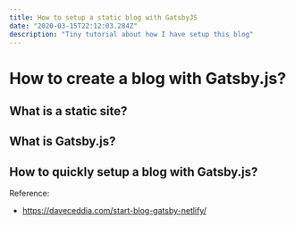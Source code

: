 ```yaml
---
title: How to setup a static blog with GatsbyJS
date: "2020-03-15T22:12:03.284Z"
description: "Tiny tutorial about how I have setup this blog"
---
```


# How to create a blog with Gatsby.js?

## What is a static site?

## What is Gatsby.js?

## How to quickly setup a blog with Gatsby.js?

Reference:
- https://daveceddia.com/start-blog-gatsby-netlify/
